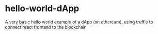 # hello-world-dApp
A very basic hello world example of a dApp (on ethereum), using truffle to connect react frontend to the blockchain
